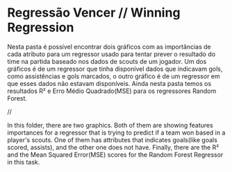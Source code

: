 # Regressão Vencer // Winning Regression

Nesta pasta é possível encontrar dois gráficos com as importâncias de cada atributo para um regressor usado para tentar prever o resultado do time na partida baseado nos dados de scouts de um jogador. Um dos gráficos é de um regressor que tinha disponível dados que indicavam gols, como assistências e gols marcados, o outro gráfico é de um regressor em que esses dados não estavam disponíveis. Ainda nesta pasta temos os resultados R² e Erro Médio Quadrado(MSE) para os regressores Random Forest.

//

In this folder, there are two graphics. Both of them are showing features importances for a regressor that is trying to predict if a team won based in a player's scouts. One of them has attributes that indicates goals(like goals scored, assists), and the other one does not have. Finally, there are the R² and the Mean Squared Error(MSE) scores for the Random Forest Regressor in this task.
